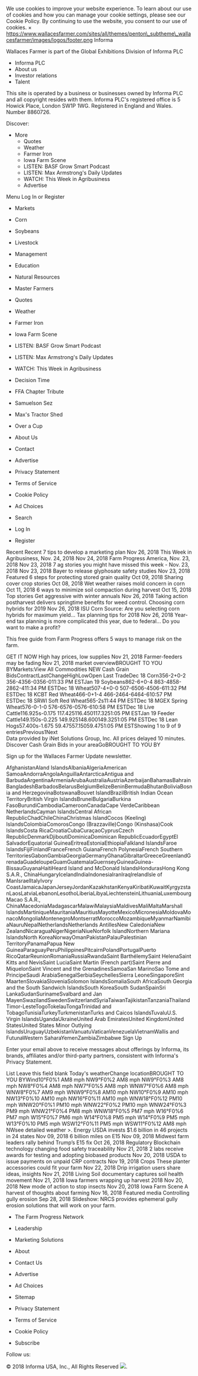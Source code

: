 We use cookies to improve your website experience. To learn about our use of cookies and how you can manage your cookie settings, please see our Cookie Policy. By continuing to use the website, you consent to our use of cookies. × https://www.wallacesfarmer.com/sites/all/themes/penton\_subtheme\_wallacesfarmer/images/logos/footer.png Informa

Wallaces Farmer is part of the Global Exhibitions Division of Informa PLC

*   Informa PLC
*   About us
*   Investor relations
*   Talent

This site is operated by a business or businesses owned by Informa PLC and all copyright resides with them. Informa PLC's registered office is 5 Howick Place, London SW1P 1WG. Registered in England and Wales. Number 8860726.

Discover:

*   More
    *   Quotes
    *   Weather
    *   Farmer Iron
    *   Iowa Farm Scene
    *   LISTEN: BASF Grow Smart Podcast
    *   LISTEN: Max Armstrong's Daily Updates
    *   WATCH: This Week in Agribusiness
    *   Advertise

Menu Log In or Register

*   Markets
*   Corn
*   Soybeans
*   Livestock
*   Management
*   Education
*   Natural Resources
*   Master Farmers

*   Quotes
*   Weather
*   Farmer Iron
*   Iowa Farm Scene
*   LISTEN: BASF Grow Smart Podcast
*   LISTEN: Max Armstrong's Daily Updates
*   WATCH: This Week in Agribusiness

*   Decision Time
*   FFA Chapter Tribute
*   Samuelson Sez
*   Max's Tractor Shed
*   Over a Cup
*   About Us
*   Contact
*   Advertise
*   Privacy Statement
*   Terms of Service
*   Cookie Policy
*   Ad Choices

*   Search
*   Log In
*   Register

Recent Recent 7 tips to develop a marketing plan Nov 26, 2018 This Week in Agribusiness, Nov. 24, 2018 Nov 24, 2018 Farm Progress America, Nov. 23, 2018 Nov 23, 2018 7 ag stories you might have missed this week - Nov. 23, 2018 Nov 23, 2018 Bayer to release glyphosate safety studies Nov 23, 2018 Featured 6 steps for protecting stored grain quality Oct 09, 2018 Sharing cover crop stories Oct 08, 2018 Wet weather raises mold concern in corn Oct 11, 2018 6 ways to minimize soil compaction during harvest Oct 15, 2018 Top stories Get aggressive with winter annuals Nov 26, 2018 Taking action postharvest delivers springtime benefits for weed control. Choosing corn hybrids for 2019 Nov 26, 2018 ISU Corn Source: Are you selecting corn hybrids for maximum yield... Tax planning tips for 2018 Nov 26, 2018 Year-end tax planning is more complicated this year, due to federal... Do you want to make a profit?

This free guide from Farm Progress offers 5 ways to manage risk on the farm.

GET IT NOW High hay prices, low supplies Nov 21, 2018 Farmer-feeders may be fading Nov 21, 2018 market overviewBROUGHT TO YOU BYMarkets:View All Commodities NEW Cash Grain BidsContractLastChangeHighLowOpen Last TradeDec 18 Corn356-2+0-2 356-4356-0356-011:33 PM ESTJan 19 Soybeans862-6+0-4 863-4858-2862-411:34 PM ESTDec 18 Wheat507-4+0-0 507-6506-4506-611:32 PM ESTDec 18 KCBT Red Wheat466-0+1-4 466-2464-6464-610:57 PM ESTDec 18 SRWI Soft Red Wheat565-2s11:44 PM ESTDec 18 MGEX Spring Wheat576-0-1-0 576-6576-0576-610:58 PM ESTDec 18 Live Cattle116.925s-0.175 117.425116.450117.3251:05 PM ESTJan 19 Feeder Cattle149.150s-0.225 149.925148.600149.3251:05 PM ESTDec 18 Lean Hogs57.400s-1.675 59.47557.15059.4751:05 PM ESTShowing 1 to 9 of 9 entriesPrevious1Next  
Data provided by iNet Solutions Group, Inc. All prices delayed 10 minutes. Discover Cash Grain Bids in your areaGoBROUGHT TO YOU BY

Sign up for the Wallaces Farmer Update newsletter.

AfghanistanAland IslandsAlbaniaAlgeriaAmerican SamoaAndorraAngolaAnguillaAntarcticaAntigua and BarbudaArgentinaArmeniaArubaAustraliaAustriaAzerbaijanBahamasBahrainBangladeshBarbadosBelarusBelgiumBelizeBeninBermudaBhutanBoliviaBosnia and HerzegovinaBotswanaBouvet IslandBrazilBritish Indian Ocean TerritoryBritish Virgin IslandsBruneiBulgariaBurkina FasoBurundiCambodiaCameroonCanadaCape VerdeCaribbean NetherlandsCayman IslandsCentral African RepublicChadChileChinaChristmas IslandCocos (Keeling) IslandsColombiaComorosCongo (Brazzaville)Congo (Kinshasa)Cook IslandsCosta RicaCroatiaCubaCuraçaoCyprusCzech RepublicDenmarkDjiboutiDominicaDominican RepublicEcuadorEgyptEl SalvadorEquatorial GuineaEritreaEstoniaEthiopiaFalkland IslandsFaroe IslandsFijiFinlandFranceFrench GuianaFrench PolynesiaFrench Southern TerritoriesGabonGambiaGeorgiaGermanyGhanaGibraltarGreeceGreenlandGrenadaGuadeloupeGuamGuatemalaGuernseyGuineaGuinea-BissauGuyanaHaitiHeard Island and McDonald IslandsHondurasHong Kong S.A.R., ChinaHungaryIcelandIndiaIndonesiaIranIraqIrelandIsle of ManIsraelItalyIvory CoastJamaicaJapanJerseyJordanKazakhstanKenyaKiribatiKuwaitKyrgyzstanLaosLatviaLebanonLesothoLiberiaLibyaLiechtensteinLithuaniaLuxembourgMacao S.A.R., ChinaMacedoniaMadagascarMalawiMalaysiaMaldivesMaliMaltaMarshall IslandsMartiniqueMauritaniaMauritiusMayotteMexicoMicronesiaMoldovaMonacoMongoliaMontenegroMontserratMoroccoMozambiqueMyanmarNamibiaNauruNepalNetherlandsNetherlands AntillesNew CaledoniaNew ZealandNicaraguaNigerNigeriaNiueNorfolk IslandNorthern Mariana IslandsNorth KoreaNorwayOmanPakistanPalauPalestinian TerritoryPanamaPapua New GuineaParaguayPeruPhilippinesPitcairnPolandPortugalPuerto RicoQatarReunionRomaniaRussiaRwandaSaint BarthélemySaint HelenaSaint Kitts and NevisSaint LuciaSaint Martin (French part)Saint Pierre and MiquelonSaint Vincent and the GrenadinesSamoaSan MarinoSao Tome and PrincipeSaudi ArabiaSenegalSerbiaSeychellesSierra LeoneSingaporeSint MaartenSlovakiaSloveniaSolomon IslandsSomaliaSouth AfricaSouth Georgia and the South Sandwich IslandsSouth KoreaSouth SudanSpainSri LankaSudanSurinameSvalbard and Jan MayenSwazilandSwedenSwitzerlandSyriaTaiwanTajikistanTanzaniaThailandTimor-LesteTogoTokelauTongaTrinidad and TobagoTunisiaTurkeyTurkmenistanTurks and Caicos IslandsTuvaluU.S. Virgin IslandsUgandaUkraineUnited Arab EmiratesUnited KingdomUnited StatesUnited States Minor Outlying IslandsUruguayUzbekistanVanuatuVaticanVenezuelaVietnamWallis and FutunaWestern SaharaYemenZambiaZimbabwe Sign Up

Enter your email above to receive messages about offerings by Informa, its brands, affiliates and/or third-party partners, consistent with Informa's Privacy Statement.

List Leave this field blank Today's weatherChange locationBROUGHT TO YOU BYWind10°F0%1 AM8 mph NW9°F0%2 AM8 mph NW9°F0%3 AM8 mph NW8°F0%4 AM8 mph NW7°F0%5 AM8 mph WNW7°F0%6 AM8 mph WNW8°F0%7 AM9 mph WNW9°F0%8 AM10 mph NW10°F0%9 AM10 mph NW13°F0%10 AM10 mph NW16°F0%11 AM10 mph WNW18°F0%12 PM10 mph WNW20°F0%1 PM10 mph WNW22°F0%2 PM10 mph WNW24°F0%3 PM9 mph WNW21°F0%4 PM8 mph WNW18°F0%5 PM7 mph W16°F0%6 PM7 mph W15°F0%7 PM6 mph W14°F0%8 PM5 mph W14°F0%9 PM5 mph W13°F0%10 PM5 mph WSW12°F0%11 PM5 mph WSW11°F0%12 AM8 mph NWsee detailed weather >. Energy USDA invests $1.6 billion in 46 projects in 24 states Nov 09, 2018 6 billion miles on E15 Nov 09, 2018 Midwest farm leaders rally behind Trump’s E15 fix Oct 26, 2018 Regulatory Blockchain technology changing food safety traceability Nov 21, 2018 2 labs receive awards for testing and adopting biobased products Nov 20, 2018 USDA to issue payments on unpaid CRP contracts Nov 19, 2018 Crops These planter accessories could fit your farm Nov 22, 2018 Drip irrigation users share ideas, insights Nov 21, 2018 Living Soil documentary captures soil health movement Nov 21, 2018 Iowa farmers wrapping up harvest 2018 Nov 20, 2018 New mode of action to stop insects Nov 20, 2018 Iowa Farm Scene A harvest of thoughts about farming Nov 16, 2018 Featured media Controlling gully erosion Sep 28, 2018 Slideshow: NRCS provides ephemeral gully erosion solutions that will work on your farm.

*   The Farm Progress Network
*   Leadership
*   Marketing Solutions
*   About
*   Contact Us
*   Advertise

*   Ad Choices
*   Sitemap
*   Privacy Statement
*   Terms of Service
*   Cookie Policy
*   Subscribe

Follow us:

© 2018 Informa USA, Inc., All Rights Reserved <img src="https://api.b2c.com/api/noscript-315re7h65uhsyo963dv.gif">.